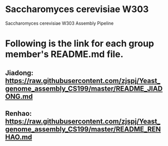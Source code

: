 # Saccharomyces cerevisiae W303 
Saccharomyces cerevisiae W303 Assembly Pipeline
# Following is the link for each group member's README.md file.
## Jiadong: https://raw.githubusercontent.com/zjspj/Yeast_genome_assembly_CS199/master/README_JIADONG.md
## Renhao: https://raw.githubusercontent.com/zjspj/Yeast_genome_assembly_CS199/master/README_RENHAO.md

